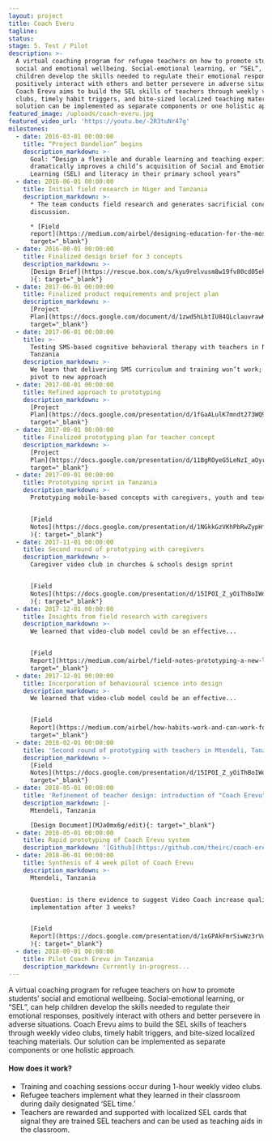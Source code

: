 ```yaml
---
layout: project
title: Coach Everu
tagline:
status:
stage: 5. Test / Pilot
description: >-
  A virtual coaching program for refugee teachers on how to promote students’
  social and emotional wellbeing. Social-emotional learning, or “SEL”, can help
  children develop the skills needed to regulate their emotional responses,
  positively interact with others and better persevere in adverse situations.
  Coach Erevu aims to build the SEL skills of teachers through weekly video
  clubs, timely habit triggers, and bite-sized localized teaching materials. Our
  solution can be implemented as separate components or one holistic approach.
featured_image: /uploads/coach-everu.jpg
featured_video_url: 'https://youtu.be/-2R3tuNr47g'
milestones:
  - date: 2016-03-01 00:00:00
    title: “Project Dandelion” begins
    description_markdown: >-
      Goal: “Design a flexible and durable learning and teaching experience that
      dramatically improves a child’s acquisition of Social and Emotional
      Learning (SEL) and literacy in their primary school years”
  - date: 2016-06-01 00:00:00
    title: Initial field research in Niger and Tanzania
    description_markdown: >-
      * The team conducts field research and generates sacrificial concepts for
      discussion.

      * [Field
      report](https://medium.com/airbel/designing-education-for-the-most-vulnerable-people-8d2eb753edcd){:
      target="_blank"}
  - date: 2016-08-01 00:00:00
    title: Finalized design brief for 3 concepts
    description_markdown: >-
      [Design Brief](https://rescue.box.com/s/kyu9relvusm8w19fv80cd05ek0h9w5wi
      ){: target="_blank"}
  - date: 2017-06-01 00:00:00
    title: Finalized product requirements and project plan
    description_markdown: >-
      [Project
      Plan](https://docs.google.com/document/d/1zwd5hLbtIU84QLclauvrawK87TXwGmPMPb08wPCS0s4/edit?usp=sharing){:
      target="_blank"}
  - date: 2017-06-01 00:00:00
    title: >-
      Testing SMS-based cognitive behavioral therapy with teachers in Nyarugusu,
      Tanzania
    description_markdown: >-
      We learn that delivering SMS curriculum and training won’t work; must
      pivot to new approach
  - date: 2017-08-01 00:00:00
    title: Refined approach to prototyping
    description_markdown: >-
      [Project
      Plan](https://docs.google.com/presentation/d/1fGaALulK7mndt273WQ91YH9HK3OrvnsptHQ2HVwSxCo/edit?usp=sharing){:
      target="_blank"}
  - date: 2017-09-01 00:00:00
    title: Finalized prototyping plan for teacher concept
    description_markdown: >-
      [Project
      Plan](https://docs.google.com/presentation/d/11BgROyeG5LeNzI_aOyrfxRFJfXFPDbUWxx-s75gxNUc/edit?usp=sharing){:
      target="_blank"}
  - date: 2017-09-01 00:00:00
    title: Prototyping sprint in Tanzania
    description_markdown: >-
      Prototyping mobile-based concepts with caregivers, youth and teachers.


      [Field
      Notes](https://docs.google.com/presentation/d/1NGkkGzVKhPbRwZypHfd5OpYWZNLqu0YrEqLBUA1Fem0/edit?usp=sharing
      ){: target="_blank"}
  - date: 2017-11-01 00:00:00
    title: Second round of prototyping with caregivers
    description_markdown: >-
      Caregiver video club in churches & schools design sprint


      [Field
      Notes](https://docs.google.com/presentation/d/15IPOI_Z_yOiThBoIWomxNAHCPihMcZQBU4Yqkwvur9I/edit?usp=sharing
      ){: target="_blank"}
  - date: 2017-12-01 00:00:00
    title: Insights from field research with caregivers
    description_markdown: >-
      We learned that video-club model could be an effective...


      [Field
      Report](https://medium.com/airbel/field-notes-prototyping-a-new-learning-experience-with-caregivers-905476d86b3b){:
      target="_blank"}
  - date: 2017-12-01 00:00:00
    title: Incorporation of behavioural science into design
    description_markdown: >-
      We learned that video-club model could be an effective...


      [Field
      Report](https://medium.com/airbel/how-habits-work-and-can-work-for-our-work-with-refugees-d5a1f4adc661){:
      target="_blank"}
  - date: 2018-02-01 00:00:00
    title: 'Second round of prototyping with teachers in Mtendeli, Tanzania'
    description_markdown: >-
      [Field
      Notes](https://docs.google.com/presentation/d/15IPOI_Z_yOiThBoIWomxNAHCPihMcZQBU4Yqkwvur9I/edit#slide=id.g3244717204_0_5){:
      target="_blank"}
  - date: 2018-05-01 00:00:00
    title: 'Refinement of teacher design: introduction of "Coach Erevu" concept'
    description_markdown: |-
      Mtendeli, Tanzania

      [Design Document](MJa0mx6g/edit){: target="_blank"}
  - date: 2018-05-01 00:00:00
    title: Rapid prototyping of Coach Erevu system
    description_markdown: '[Github](https://github.com/theirc/coach-erevu){: target="_blank"}'
  - date: 2018-06-01 00:00:00
    title: Synthesis of 4 week pilot of Coach Erevu
    description_markdown: >-
      Mtendeli, Tanzania


      Question: is there evidence to suggest Video Coach increase quality SEL
      implementation after 3 weeks?


      [Field
      Report](https://docs.google.com/presentation/d/1xGPAkFmrSiwWz3rVud6YTlQ2mYGLIM1CQmt07rU6604/edit?usp=sharing
      ){: target="_blank"}
  - date: 2018-09-01 00:00:00
    title: Pilot Coach Erevu in Tanzania
    description_markdown: Currently in-progress...
---
```


A virtual coaching program for refugee teachers on how to promote students’ social and emotional wellbeing. Social-emotional learning, or “SEL”, can help children develop the skills needed to regulate their emotional responses, positively interact with others and better persevere in adverse situations. Coach Erevu aims to build the SEL skills of teachers through weekly video clubs, timely habit triggers, and bite-sized localized teaching materials. Our solution can be implemented as separate components or one holistic approach.&nbsp;

#### How does it work?

* Training and coaching sessions occur during 1-hour weekly video clubs.
* Refugee teachers implement what they learned in their classroom during daily designated ‘SEL time.’
* Teachers are rewarded and supported with localized SEL cards that signal they are trained SEL teachers and can be used as teaching aids in the classroom.